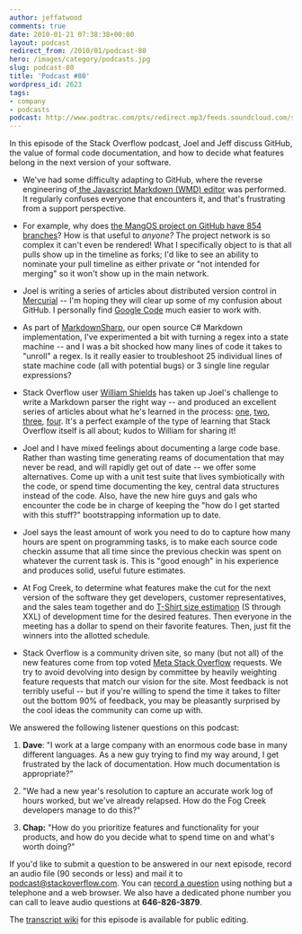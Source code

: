 ```yaml
---
author: jeffatwood
comments: true
date: 2010-01-21 07:38:38+00:00
layout: podcast
redirect_from: /2010/01/podcast-80
hero: /images/category/podcasts.jpg
slug: podcast-80
title: 'Podcast #80'
wordpress_id: 2623
tags:
- company
- podcasts
podcast: http://www.podtrac.com/pts/redirect.mp3/feeds.soundcloud.com/stream/14168976-stack-exchange-stack-exchange-podcast-6.mp3
---
```


In this episode of the Stack Overflow podcast, Joel and Jeff discuss GitHub, the value of formal code documentation, and how to decide what features belong in the next version of your software.



	
  * We've had some difficulty adapting to GitHub, where the reverse engineering of[ the Javascript Markdown (WMD) editor](http://github.com/derobins/wmd) was performed. It regularly confuses everyone that encounters it, and that's frustrating from a support perspective.

	
  * For example, why does [the MangOS project on GitHub have 854 branches](http://github.com/mangos/mangos/network)? How is that useful to _anyone?_ The project network is so complex it can't even be rendered! What I specifically object to is that all pulls show up in the timeline as forks; I'd like to see an ability to nominate your pull timeline as either private or "not intended for merging" so it won't show up in the main network.

	
  * Joel is writing a series of articles about distributed version control in [Mercurial](http://mercurial.selenic.com/) -- I'm hoping they will clear up some of my confusion about GitHub. I personally find [Google Code](http://code.google.com/hosting/) much easier to work with.

	
  * As part of [MarkdownSharp](http://code.google.com/p/markdownsharp/), our open source C# Markdown implementation, I've experimented a bit with turning a regex into a state machine -- and I was a bit shocked how many lines of code it takes to "unroll" a regex. Is it really easier to troubleshoot 25 individual lines of state machine code (all with potential bugs) or 3 single line regular expressions?

	
  * Stack Overflow user [William Shields](http://stackoverflow.com/users/18393/cletus) has taken up Joel's challenge to write a Markdown parser the right way -- and produced an excellent series of articles about what he's learned in the process: [one](http://www.cforcoding.com/2010/01/jmd-markdown-and-brief-overview-of.html), [two](http://www.cforcoding.com/2010/01/more-details-on-jmd-markdown-parsing.html), [three](http://www.cforcoding.com/2010/01/markdown-musings-on-unintended.html), [four](http://www.cforcoding.com/2010/01/markdown-headings-grief-and-unknown.html). It's a perfect example of the type of learning that Stack Overflow itself is all about; kudos to William for sharing it!

	
  * Joel and I have mixed feelings about documenting a large code base. Rather than wasting time generating reams of documentation that may never be read, and will rapidly get out of date -- we offer some alternatives. Come up with a unit test suite that lives symbiotically with the code, or spend time documenting the key, central data structures instead of the code. Also, have the new hire guys and gals who encounter the code be in charge of keeping the "how do I get started with this stuff?" bootstrapping information up to date.

	
  * Joel says the least amount of work you need to do to capture how many hours are spent on programming tasks, is to make each source code checkin assume that all time since the previous checkin was spent on whatever the current task is. This is "good enough" in his experience and produces solid, useful future estimates.

	
  * At Fog Creek, to determine what features make the cut for the next version of the software they get developers, customer representatives, and the sales team together and do [T-Shirt size estimation](http://30secondblogs.blogspot.com/2006/10/t-shirt-estimates.html) (S through XXL) of development time for the desired features. Then everyone in the meeting has a dollar to spend on their favorite features. Then, just fit the winners into the allotted schedule.

	
  * Stack Overflow is a community driven site, so many (but not all) of the new features come from top voted [Meta Stack Overflow](http://meta.stackoverflow.com/) requests. We try to avoid devolving into design by committee by heavily weighting feature requests that match our vision for the site. Most feedback is not terribly useful -- but if you're willing to spend the time it takes to filter out the bottom 90% of feedback, you may be pleasantly surprised by the cool ideas the community can come up with.


We answered the following listener questions on this podcast:

	
  1. **Dave**: "I work at a large company with an enormous code base in many different languages. As a new guy trying to find my way around, I get frustrated by the lack of documentation. How much documentation is appropriate?"

	
  2. "We had a new year's resolution to capture an accurate work log of hours worked, but we've already relapsed. How do the Fog Creek developers manage to do this?"

	
  3. **Chap:** "How do you prioritize features and functionality for your products, and how do you decide what to spend time on and what's worth doing?"


If you'd like to submit a question to be answered in our next episode, record an audio file (90 seconds or less) and mail it to [podcast@stackoverflow.com](mailto:podcast@stackoverflow.com). You can [record a question](http://blog.stackoverflow.com/index.php/2008/05/recording-podcast-questions-using-your-telephone/) using nothing but a telephone and a web browser. We also have a dedicated phone number you can call to leave audio questions at **646-826-3879**.

The [transcript wiki](https://stackoverflow.fogbugz.com/default.asp?W29122) for this episode is available for public editing.


